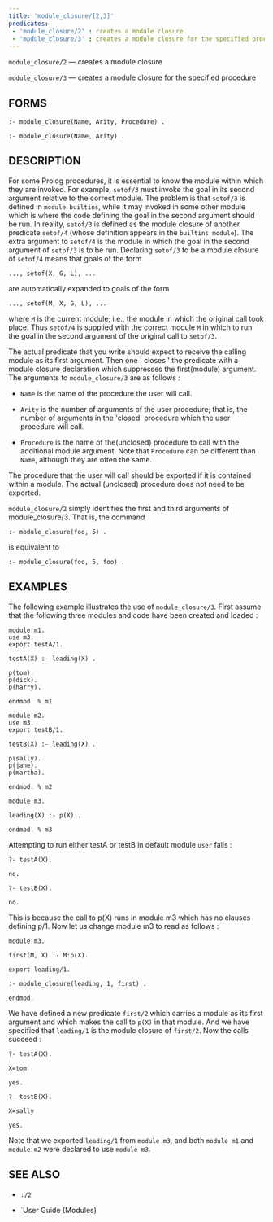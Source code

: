 ```yaml
---
title: 'module_closure/[2,3]'
predicates:
 - 'module_closure/2' : creates a module closure
 - 'module_closure/3' : creates a module closure for the specified procedure
---
```

`module_closure/2` — creates a module closure

`module_closure/3` — creates a module closure for the specified procedure

## FORMS
```
:- module_closure(Name, Arity, Procedure) .

:- module_closure(Name, Arity) .
```
## DESCRIPTION

For some Prolog procedures, it is essential to know the module within which they are invoked. For example, `setof/3` must invoke the goal in its second argument relative to the correct module. The problem is that `setof/3` is defined in `module builtins`, while it may invoked in some other module which is where the code defining the goal in the second argument should be run. In reality, `setof/3` is defined as the module closure of another predicate `setof/4` (whose definition appears in the `builtins module`). The extra argument to `setof/4` is the module in which the goal in the second argument of `setof/3` is to be run. Declaring `setof/3` to be a module closure of `setof/4` means that goals of the form
```
..., setof(X, G, L), ...
```
are automatically expanded to goals of the form
```
..., setof(M, X, G, L), ...
```
where `M` is the current module; i.e., the module in which the original call took place. Thus `setof/4` is supplied with the correct module `M` in which to run the goal in the second argument of the original call to `setof/3`.

The actual predicate that you write should expect to receive the calling module as its first argument. Then one ' closes ' the predicate with a module closure declaration which suppresses the first(module) argument. The arguments to `module_closure/3` are as follows :

- `Name` is the name of the procedure the user will call.

- `Arity` is the number of arguments of the user procedure; that is, the number of arguments in the 'closed' procedure which the user procedure will call.

- `Procedure` is the name of the(unclosed) procedure to call with the additional module argument. Note that `Procedure` can be different than `Name`, although they are often the same.

The procedure that the user will call should be exported if it is contained within a module. The actual (unclosed) procedure does not need to be exported. 

`module_closure/2` simply identifies the first and third arguments of module_closure/3. That is, the command
```
:- module_closure(foo, 5) .
```
is equivalent to
```
:- module_closure(foo, 5, foo) .
```
## EXAMPLES

The following example illustrates the use of `module_closure/3`. First assume that the following three modules and code have been created and loaded :
```
module m1.
use m3.
export testA/1.

testA(X) :- leading(X) .

p(tom).
p(dick).
p(harry).

endmod. % m1

module m2.
use m3.
export testB/1.

testB(X) :- leading(X) .

p(sally).
p(jane).
p(martha).

endmod. % m2

module m3.

leading(X) :- p(X) .

endmod. % m3
```
Attempting to run either testA or testB in default module `user` fails :

```
?- testA(X).

no.

?- testB(X).

no.
```
This is because the call to p(X) runs in module m3 which has no clauses defining p/1. Now let us change module m3 to read as follows :
```
module m3.

first(M, X) :- M:p(X).

export leading/1.

:- module_closure(leading, 1, first) .

endmod.
```
We have defined a new predicate `first/2` which carries a module as its first argument and which makes the call to `p(X)` in that module. And we have specified that `leading/1` is the module closure of `first/2`. Now the calls succeed :

```
?- testA(X).

X=tom

yes.

?- testB(X).

X=sally

yes.
```
Note that we exported `leading/1` from `module m3`, and both `module m1` and `module m2` were declared to use `module m3`.

## SEE ALSO

- `:/2`

- `User Guide (Modules)

